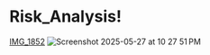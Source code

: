 # Risk_Analysis!
[IMG_1852](https://github.com/user-attachments/assets/d4e74169-511a-4ada-8e2b-7da1a9f6947c)
![Screenshot 2025-05-27 at 10 27 51 PM](https://github.com/user-attachments/assets/a012b6e4-4215-44ec-9560-55013937256a)
